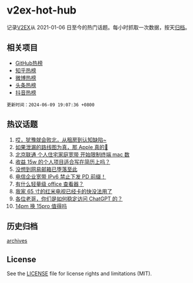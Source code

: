 # v2ex-hot-hub

 记录[V2EX](https://www.v2ex.com/)从 2021-01-06 日至今的热门话题。每小时抓取一次数据，按天[归档](archives)。
 
 ## 相关项目

- [GitHub热榜](https://github.com/lonnyzhang423/github-hot-hub)
- [知乎热榜](https://github.com/lonnyzhang423/zhihu-hot-hub)
- [微博热榜](https://github.com/lonnyzhang423/weibo-hot-hub)
- [头条热榜](https://github.com/lonnyzhang423/toutiao-hot-hub)
- [抖音热榜](https://github.com/lonnyzhang423/douyin-hot-hub)


 `更新时间：2024-06-09 19:07:36 +0800`

## 热议话题

1. [哎，犹豫就会败北，从租房到认知缺陷~](https://www.v2ex.com/t/1048041)
1. [如果泄漏的路线图为真，那 Apple 真的💊](https://www.v2ex.com/t/1048018)
1. [北京联通 个人住宅家庭宽带 开始限制终端 mac 数](https://www.v2ex.com/t/1048045)
1. [收益 15w 的个人项目适合写在简历上吗？](https://www.v2ex.com/t/1048048)
1. [没想到网易邮箱已堕落至此](https://www.v2ex.com/t/1048053)
1. [电信企业宽带 IPv6 禁止下发 PD 前缀！](https://www.v2ex.com/t/1048099)
1. [有什么轻量级 office 查看器？](https://www.v2ex.com/t/1047999)
1. [我家 65 寸的红米电视已经卡的快没法用了](https://www.v2ex.com/t/1048008)
1. [各位老哥，你们是如何稳定访问 ChatGPT 的？](https://www.v2ex.com/t/1048060)
1. [14pm 换 15pro 值得吗](https://www.v2ex.com/t/1048002)

## 历史归档

[archives](archives)

## License

See the [LICENSE](LICENSE) file for license rights and limitations (MIT).
